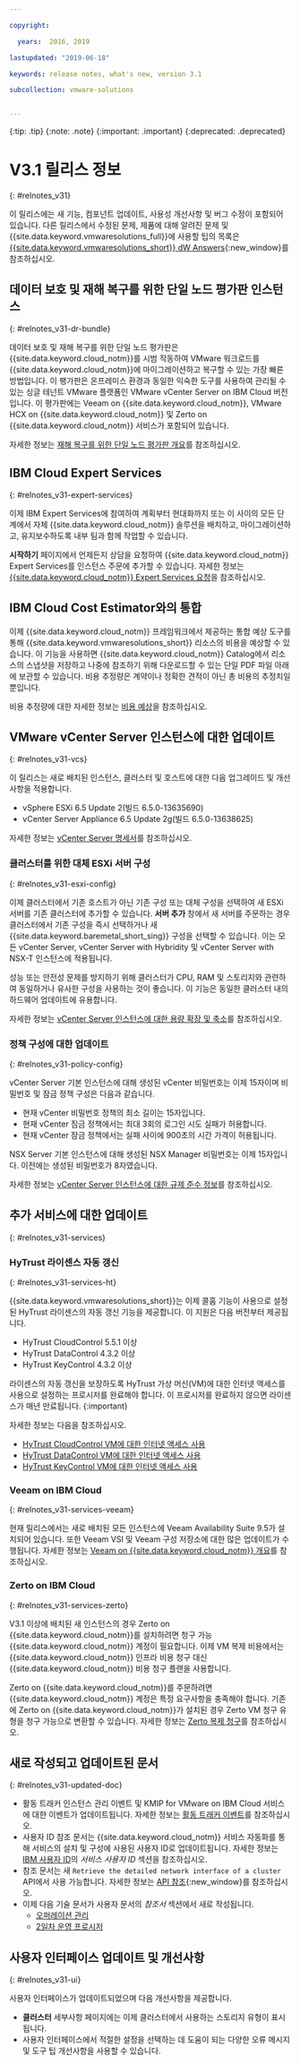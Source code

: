 ```yaml
---

copyright:

  years:  2016, 2019

lastupdated: "2019-06-18"

keywords: release notes, what's new, version 3.1

subcollection: vmware-solutions


---
```


{:tip: .tip}
{:note: .note}
{:important: .important}
{:deprecated: .deprecated}

# V3.1 릴리스 정보
{: #relnotes_v31}

이 릴리스에는 새 기능, 컴포넌트 업데이트, 사용성 개선사항 및 버그 수정이 포함되어 있습니다. 다른 릴리스에서 수정된 문제, 제품에 대해 알려진 문제 및 {{site.data.keyword.vmwaresolutions_full}}에 사용할 팁의 목록은 [{{site.data.keyword.vmwaresolutions_short}} dW Answers](https://developer.ibm.com/answers/topics/cloudvmw/){:new_window}를 참조하십시오.

## 데이터 보호 및 재해 복구를 위한 단일 노드 평가판 인스턴스
{: #relnotes_v31-dr-bundle}

데이터 보호 및 재해 복구를 위한 단일 노드 평가판은 {{site.data.keyword.cloud_notm}}를 시범 작동하여 VMware 워크로드를 {{site.data.keyword.cloud_notm}}에 마이그레이션하고 복구할 수 있는 가장 빠른 방법입니다. 이 팽가판은 온프레미스 환경과 동일한 익숙한 도구를 사용하여 관리될 수 있는 싱글 테넌트 VMware 플랫폼인 VMware vCenter Server on IBM Cloud 버전입니다. 이 평가판에는 Veeam on {{site.data.keyword.cloud_notm}}, VMware HCX on {{site.data.keyword.cloud_notm}} 및 Zerto on {{site.data.keyword.cloud_notm}} 서비스가 포함되어 있습니다. 

자세한 정보는 [재해 복구를 위한 단일 노드 평가판 개요](/docs/services/vmwaresolutions?topic=vmware-solutions-dr_backup_bundle_overview)를 참조하십시오.

## IBM Cloud Expert Services
{: #relnotes_v31-expert-services}

이제 IBM Expert Services에 참여하여 계획부터 현대화까지 또는 이 사이의 모든 단계에서 자체 {{site.data.keyword.cloud_notm}} 솔루션을 배치하고, 마이그레이션하고, 유지보수하도록 내부 팀과 함께 작업할 수 있습니다. 

**시작하기** 페이지에서 언제든지 상담을 요청하여 {{site.data.keyword.cloud_notm}} Expert Services를 인스턴스 주문에 추가할 수 있습니다. 자세한 정보는 [{{site.data.keyword.cloud_notm}} Expert Services 요청](/docs/services/vmwaresolutions/services?topic=vmware-solutions-managing_ices)을 참조하십시오.

## IBM Cloud Cost Estimator와의 통합

이제 {{site.data.keyword.cloud_notm}} 프레임워크에서 제공하는 통합 예상 도구를 통해 {{site.data.keyword.vmwaresolutions_short}} 리소스의 비용을 예상할 수 있습니다. 이 기능을 사용하면 {{site.data.keyword.cloud_notm}} Catalog에서 리소스의 스냅샷을 저장하고 나중에 참조하기 위해 다운로드할 수 있는 단일 PDF 파일 아래에 보관할 수 있습니다. 비용 추정량은 계약이나 정확한 견적이 아닌 총 비용의 추정치일 뿐입니다. 

비용 추정량에 대한 자세한 정보는 [비용 예상](/docs/billing-usage?topic=billing-usage-cost)을 참조하십시오.

## VMware vCenter Server 인스턴스에 대한 업데이트
{: #relnotes_v31-vcs}

이 릴리스는 새로 배치된 인스턴스, 클러스터 및 호스트에 대한 다음 업그레이드 및 개선사항을 적용합니다.

* vSphere ESXi 6.5 Update 2(빌드 6.5.0-13635690)
* vCenter Server Appliance 6.5 Update 2g(빌드 6.5.0-13638625)

자세한 정보는 [vCenter Server 명세서](/docs/services/vmwaresolutions/vcenter?topic=vmware-solutions-vc_bom)를 참조하십시오.

### 클러스터를 위한 대체 ESXi 서버 구성
{: #relnotes_v31-esxi-config}

이제 클러스터에서 기존 호스트가 아닌 기존 구성 또는 대체 구성을 선택하여 새 ESXi 서버를 기존 클러스터에 추가할 수 있습니다. **서버 추가** 창에서 새 서버를 주문하는 경우 클러스터에서 기존 구성을 즉시 선택하거나 새 {{site.data.keyword.baremetal_short_sing}} 구성을 선택할 수 있습니다. 이는 모든 vCenter Server, vCenter Server with Hybridity 및 vCenter Server with NSX-T 인스턴스에 적용됩니다.

성능 또는 안전성 문제를 방지하기 위해 클러스터가 CPU, RAM 및 스토리지와 관련하여 동일하거나 유사한 구성을 사용하는 것이 좋습니다. 이 기능은 동일한 클러스터 내의 하드웨어 업데이트에 유용합니다. 

자세한 정보는 [vCenter Server 인스턴스에 대한 용량 확장 및 축소](/docs/services/vmwaresolutions?topic=vmware-solutions-vc_addingremovingservers)를 참조하십시오.

### 정책 구성에 대한 업데이트
{: #relnotes_v31-policy-config}

vCenter Server 기본 인스턴스에 대해 생성된 vCenter 비밀번호는 이제 15자이며 비밀번호 및 잠금 정책 구성은 다음과 같습니다. 

* 현재 vCenter 비밀번호 정책의 최소 길이는 15자입니다. 
* 현재 vCenter 짐금 정책에서는 최대 3회의 로그인 시도 실패가 허용합니다. 
* 현재 vCenter 잠금 정책에서는 실패 사이에 900초의 시간 가격이 허용됩니다. 

NSX Server 기본 인스턴스에 대해 생성된 NSX Manager 비밀번호는 이제 15자입니다. 이전에는 생성된 비밀번호가 8자였습니다. 

 자세한 정보는 [vCenter Server 인스턴스에 대한 규제 준수 정보](/docs/services/vmwaresolutions?topic=vmware-solutions-vc_compl_info#vc_compl_info-default-policy-config)를 참조하십시오.

## 추가 서비스에 대한 업데이트
{: #relnotes_v31-services}

### HyTrust 라이센스 자동 갱신
{: #relnotes_v31-services-ht}

{{site.data.keyword.vmwaresolutions_short}}는 이제 콜홈 기능이 사용으로 설정된 HyTrust 라이센스의 자동 갱신 기능을 제공합니다. 이 지원은 다음 버전부터 제공됩니다.

* HyTrust CloudControl 5.5.1 이상
* HyTrust DataControl 4.3.2 이상
* HyTrust KeyControl 4.3.2 이상

라이센스의 자동 갱신을 보장하도록 HyTrust 가상 머신(VM)에 대한 인터넷 액세스를 사용으로 설정하는 프로시저를 완료해야 합니다. 이 프로시저를 완료하지 않으면 라이센스가 매년 만료됩니다.
{:important}

자세한 정보는 다음을 참조하십시오.

* [HyTrust CloudControl VM에 대한 인터넷 액세스 사용](/docs/services/vmwaresolutions/services?topic=vmware-solutions-managinghtcc#managinghtcc-internet-access)
* [HyTrust DataControl VM에 대한 인터넷 액세스 사용](/docs/services/vmwaresolutions/services?topic=vmware-solutions-managinghtdc#managinghtdc-internet-access)
* [HyTrust KeyControl VM에 대한 인터넷 액세스 사용](/docs/services/vmwaresolutions/services?topic=vmware-solutions-managinghtkc#managinghtkc-internet-access)

### Veeam on IBM Cloud
{: #relnotes_v31-services-veeam}

현재 릴리스에서는 새로 배치된 모든 인스턴스에 Veeam Availability Suite 9.5가 설치되어 있습니다. 또한 Veeam VSI 및 Veeam 구성 저장소에 대한 많은 업데이트가 수행됩니다. 자세한 정보는 [Veeam on {{site.data.keyword.cloud_notm}} 개요](/docs/services/vmwaresolutions?topic=vmware-solutions-veeam_considerations)를 참조하십시오.

### Zerto on IBM Cloud
{: #relnotes_v31-services-zerto}

V3.1 이상에 배치된 새 인스턴스의 경우 Zerto on {{site.data.keyword.cloud_notm}}를 설치하려면 청구 가능 {{site.data.keyword.cloud_notm}} 계정이 필요합니다. 이제 VM 복제 비용에서는 {{site.data.keyword.cloud_notm}} 인프라 비용 청구 대신 {{site.data.keyword.cloud_notm}} 비용 청구 플랜을 사용합니다. 

Zerto on {{site.data.keyword.cloud_notm}}를 주문하려면 {{site.data.keyword.cloud_notm}} 계정은 특정 요구사항을 충족해야 합니다. 기존에 Zerto on {{site.data.keyword.cloud_notm}}가 설치된 경우 Zerto VM 청구 유형을 청구 가능으로 변환할 수 있습니다. 자세한 정보는 [Zerto 복제 청구](/docs/services/vmwaresolutions?topic=vmware-solutions-zerto_ordering#zerto_ordering-billing)를 참조하십시오.

## 새로 작성되고 업데이트된 문서
{: #relnotes_v31-updated-doc}

* 활동 트래커 인스턴스 관리 이벤트 및 KMIP for VMware on IBM Cloud 서비스에 대한 이벤트가 업데이트됩니다. 자세한 정보는 [활동 트래커 이벤트](/docs/services/vmwaresolutions?topic=vmware-solutions-at-events)를 참조하십시오.
* 사용자 ID 참조 문서는 {{site.data.keyword.cloud_notm}} 서비스 자동화를 통해 서비스의 설치 및 구성에 사용된 사용자 ID로 업데이트됩니다. 자세한 정보는 [IBM 사용자 ID](/docs/services/vmwaresolutions?topic=vmware-solutions-audit_user_ids)의 *서비스 사용자 ID* 섹션을 참조하십시오. 
* 참조 문서는 새 ``Retrieve the detailed network interface of a cluster`` API에서 사용 가능합니다. 자세한 정보는 [API 참조](https://cloud.ibm.com/apidocs/vmware-solutions){:new_window}를 참조하십시오.
* 이제 다음 기술 문서가 사용자 문서의 *참조서* 섹션에서 새로 작성됩니다. 
  * [오퍼레이션 관리](/docs/services/vmwaresolutions?topic=vmware-solutions-opsmgmt-intro)
  * [2일차 운영 프로시저](/docs/services/vmwaresolutions?topic=vmware-solutions-opsprocs-intro)

## 사용자 인터페이스 업데이트 및 개선사항
{: #relnotes_v31-ui}

사용자 인터페이스가 업데이트되었으며 다음 개선사항을 제공합니다.
* **클러스터** 세부사항 페이지에는 이제 클러스터에서 사용하는 스토리지 유형이 표시됩니다. 
* 사용자 인터페이스에서 적절한 설정을 선택하는 데 도움이 되는 다양한 오류 메시지 및 도구 팁 개선사항을 사용할 수 있습니다.
